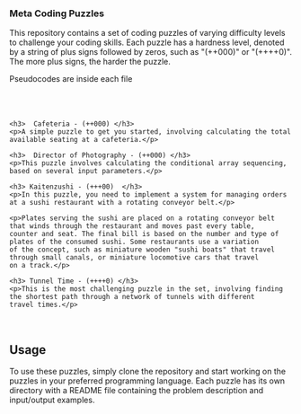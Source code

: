  
 <div>
    <h3> Meta Coding Puzzles </h3>
    <p>This repository contains a set of coding puzzles of varying difficulty levels to challenge your coding skills. 
    Each puzzle has a hardness level, denoted by a string of plus signs followed by zeros, such as "(++000)" or "(++++0)". 
     The more plus signs, the harder the puzzle.</p>
</div>
Pseudocodes are inside each file

<div style = center>
 <br> <br> <br>

    <h3>  Cafeteria - (++000) </h3> 
    <p>A simple puzzle to get you started, involving calculating the total available seating at a cafeteria.</p>

    <h3>  Director of Photography - (++000) </h3> 
    <p>This puzzle involves calculating the conditional array sequencing, based on several input parameters.</p>

    <h3> Kaitenzushi - (+++00)  </h3> 
    <p>In this puzzle, you need to implement a system for managing orders at a sushi restaurant with a rotating conveyor belt.</p>

    <p>Plates serving the sushi are placed on a rotating conveyor belt that winds through the restaurant and moves past every table,
    counter and seat. The final bill is based on the number and type of plates of the consumed sushi. Some restaurants use a variation
    of the concept, such as miniature wooden "sushi boats" that travel through small canals, or miniature locomotive cars that travel
    on a track.</p>

    <h3> Tunnel Time - (++++0) </h3>
    <p>This is the most challenging puzzle in the set, involving finding the shortest path through a network of tunnels with different 
    travel times.</p> 


</div>
 <br>
     <h2> Usage </h2>
    To use these puzzles, simply clone the repository and start working on the puzzles in your preferred programming language. Each
    puzzle has its own directory with a README file containing the problem description and input/output examples.

